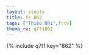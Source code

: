 ```yaml
--- 
layout: sieutv
title: fr 862
tags: ["Thiếu Nhi",frtv]
thumb_re: q7t1862
---
```

{% include q7t1 key="862" %} 
